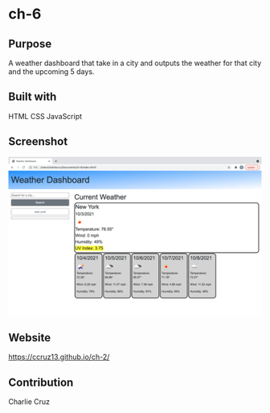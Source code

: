 # ch-6

## Purpose
A weather dashboard that take in a city and outputs the weather for that city and the upcoming 5 days.

## Built with
HTML
CSS
JavaScript

## Screenshot
![Screenshot](Screen-shot.png)

## Website
https://ccruz13.github.io/ch-2/
## Contribution
Charlie Cruz